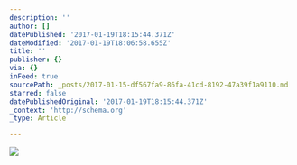 ```yaml
---
description: ''
author: []
datePublished: '2017-01-19T18:15:44.371Z'
dateModified: '2017-01-19T18:06:58.655Z'
title: ''
publisher: {}
via: {}
inFeed: true
sourcePath: _posts/2017-01-15-df567fa9-86fa-41cd-8192-47a39f1a9110.md
starred: false
datePublishedOriginal: '2017-01-19T18:15:44.371Z'
_context: 'http://schema.org'
_type: Article

---
```

![](https://the-grid-user-content.s3-us-west-2.amazonaws.com/4edf3f9c-4534-4d35-9332-b4689fd0ad8d.jpg)